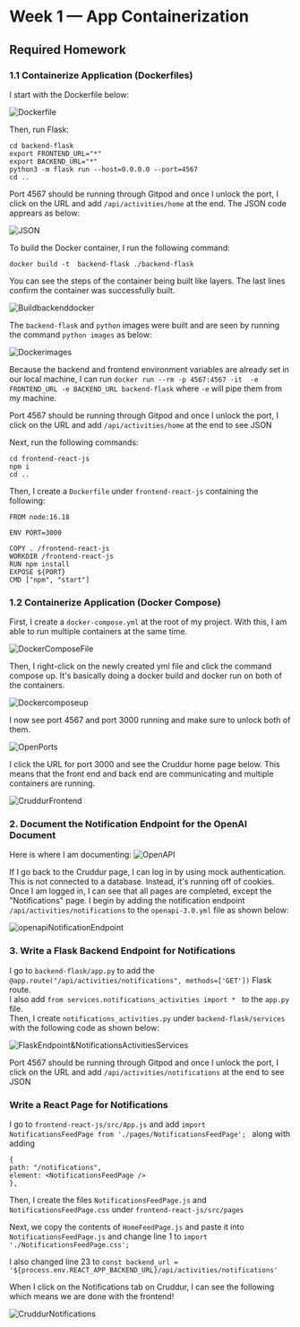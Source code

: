 # Week 1 — App Containerization

## Required Homework
### 1.1 Containerize Application (Dockerfiles)
I start with the Dockerfile below:

![Dockerfile](assets/Wk1Dockerfile.png)

Then, run Flask:
```
cd backend-flask
export FRONTEND_URL="*"
export BACKEND_URL="*"
python3 -m flask run --host=0.0.0.0 --port=4567
cd ..
```

Port 4567 should be running through Gitpod and once I unlock the port, I click on the URL and add ``` /api/activities/home ``` at the end.
The JSON code apprears as below:

![JSON](assets/Wk1Json.png)

To build the Docker container, I run the following command:
```
docker build -t  backend-flask ./backend-flask
```

You can see the steps of the container being built like layers. The last lines confirm the container was successfully built.

![Buildbackenddocker](assets/Wk1Buildbackenddocker.png)

The ``` backend-flask ``` and ``` python ``` images were built and are seen by running the command ``` python images ``` as below:

![Dockerimages](assets/Wk1Dockerimages.png)

Because the backend and frontend environment variables are already set in our local machine, I can run ``` docker run --rm -p 4567:4567 -it  -e FRONTEND_URL -e BACKEND_URL backend-flask ``` where ``` -e ``` will pipe them from my machine.

Port 4567 should be running through Gitpod and once I unlock the port, I click on the URL and add ``` /api/activities/home ``` at the end to see JSON

Next, run the following commands:
``` 
cd frontend-react-js
npm i 
cd ..
```

Then, I create a ``` Dockerfile ``` under ``` frontend-react-js ``` containing the following:
``` 
FROM node:16.18

ENV PORT=3000

COPY . /frontend-react-js
WORKDIR /frontend-react-js
RUN npm install
EXPOSE ${PORT}
CMD ["npm", "start"]
```
### 1.2 Containerize Application (Docker Compose)
First, I create a ``` docker-compose.yml ``` at the root of my project. With this, I am able to run multiple containers at the same time.

![DockerComposeFile](assets/Wk1DockerComposeFile.png)

Then, I right-click on the newly created yml file and click the command compose up. It's basically doing a docker build and docker run on both of the containers.

![Dockercomposeup](assets/Wk1Dockercomposeup.png)

I now see port 4567 and port 3000 running and make sure to unlock both of them.

![OpenPorts](assets/Wk1OpenPorts.png)

I click the URL for port 3000 and see the Cruddur home page below. This means that the front end and back end are communicating and multiple containers are running.

![CruddurFrontend](assets/Wk1CruddurFrontend.png)

### 2. Document the Notification Endpoint for the OpenAI Document
Here is where I am documenting:
![OpenAPI](assets/Wk1OpenAPI.png)

If I go back to the Cruddur page, I can log in by using mock authentication. This is not connected to a database. Instead, it's running off of cookies.
Once I am logged in, I can see that all pages are completed, except the "Notifications" page. I begin by adding the notification endpoint ``` /api/activities/notifications ``` to the ``` openapi-3.0.yml ``` file as shown below:

![openapiNotificationEndpoint](assets/Wk1openapiNotificationEndpoint.png)
    
### 3. Write a Flask Backend Endpoint for Notifications
I go to ``` backend-flask/app.py ``` to add the ``` @app.route("/api/activities/notifications", methods=['GET']) ``` Flask route. <br> 
I also add ```from services.notifications_activities import * ``` to the ```app.py``` file. <br>
Then, I create ``` notifications_activities.py ``` under ``` backend-flask/services ``` with the following code as shown below:

![FlaskEndpoint&NotificationsActivitiesServices](assets/Wk1FlaskEndpoint&NotificationsActivitiesServices.png)

Port 4567 should be running through Gitpod and once I unlock the port, I click on the URL and add ``` /api/activities/notifications ``` at the end to see JSON

### Write a React Page for Notifications
I go to ``` frontend-react-js/src/App.js ``` and add ```import NotificationsFeedPage from './pages/NotificationsFeedPage'; ``` along with adding
```
{
path: "/notifications",
element: <NotificationsFeedPage />
},
```

Then, I create the files ``` NotificationsFeedPage.js ``` and ``` NotificationsFeedPage.css ``` under ``` frontend-react-js/src/pages ```

Next, we copy the contents of  ``` HomeFeedPage.js ``` and paste it into ``` NotificationsFeedPage.js ``` and change line 1 to ``` import './NotificationsFeedPage.css'; ```

I also changed line 23 to ``` const backend_url = '${process.env.REACT_APP_BACKEND_URL}/api/activities/notifications' ```

When I click on the Notifications tab on Cruddur, I can see the following which means we are done with the frontend!

![CruddurNotifications](assets/Wk1CruddurNotifications.png)
